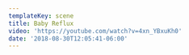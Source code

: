 ```yaml
---
templateKey: scene
title: Baby Reflux
video: 'https://youtube.com/watch?v=4xn_YBxuKh0'
date: '2018-08-30T12:05:41-06:00'
---
```


